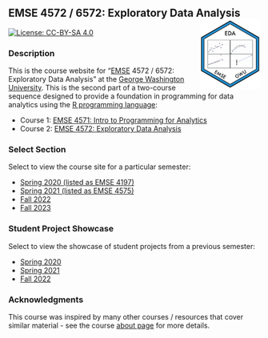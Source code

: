 
<!-- README.md is generated from README.Rmd. Please edit that file -->

## EMSE 4572 / 6572: Exploratory Data Analysis <a href='https://github.com/emse-eda-gwu/'><img src='images/eda_hex_sticker.png' align="right" height="139"/></a>

<!-- badges: start -->

[![License: CC-BY-SA
4.0](https://img.shields.io/badge/License-CC%20BY--SA-lightgrey)](https://creativecommons.org/licenses/by-sa/4.0/)
<!-- badges: end -->

### Description

This is the course website for “[EMSE](https://www.emse.seas.gwu.edu/)
4572 / 6572: Exploratory Data Analysis” at the [George Washington
University](https://www.gwu.edu/). This is the second part of a
two-course sequence designed to provide a foundation in programming for
data analytics using the [R programming
language](https://www.r-project.org/):

- Course 1: [EMSE 4571: Intro to Programming for
  Analytics](http://p4a.seas.gwu.edu/)
- Course 2: [EMSE 4572: Exploratory Data
  Analysis](http://eda.seas.gwu.edu/)

### Select Section

Select to view the course site for a particular semester:

- [Spring 2020 (listed as EMSE
  4197)](http://eda.seas.gwu.edu/2020-Spring/)
- [Spring 2021 (listed as EMSE
  4575)](http://eda.seas.gwu.edu/2021-Spring/)
- [Fall 2022](http://eda.seas.gwu.edu/2022-Fall/)
- [Fall 2023](http://eda.seas.gwu.edu/2023-Fall/)

### Student Project Showcase

Select to view the showcase of student projects from a previous
semester:

- [Spring 2020](http://eda.seas.gwu.edu/showcase/2020-spring.html)
- [Spring 2021](http://eda.seas.gwu.edu/showcase/2021-spring.html)
- [Fall 2022](http://eda.seas.gwu.edu/showcase/2022-fall.html)

### Acknowledgments

This course was inspired by many other courses / resources that cover
similar material - see the course [about
page](http://eda.seas.gwu.edu/about.html) for more details.
